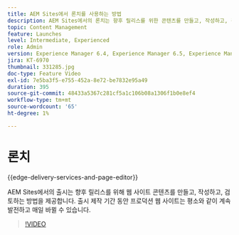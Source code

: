```yaml
---
title: AEM Sites에서 론치를 사용하는 방법
description: AEM Sites에서의 론치는 향후 릴리스를 위한 콘텐츠를 만들고, 작성하고, 검토하는 방법을 제공합니다.
topic: Content Management
feature: Launches
level: Intermediate, Experienced
role: Admin
version: Experience Manager 6.4, Experience Manager 6.5, Experience Manager as a Cloud Service
jira: KT-6970
thumbnail: 331285.jpg
doc-type: Feature Video
exl-id: 7e5ba3f5-e755-452a-8e72-be7832e95a49
duration: 395
source-git-commit: 48433a5367c281cf5a1c106b08a1306f1b0e8ef4
workflow-type: tm+mt
source-wordcount: '65'
ht-degree: 1%

---
```


# 론치

{{edge-delivery-services-and-page-editor}}

AEM Sites에서의 출시는 향후 릴리스를 위해 웹 사이트 콘텐츠를 만들고, 작성하고, 검토하는 방법을 제공합니다. 출시 제작 기간 동안 프로덕션 웹 사이트는 평소와 같이 계속 발전하고 매일 바뀔 수 있습니다.

>[!VIDEO](https://video.tv.adobe.com/v/331285?quality=12&learn=on)
